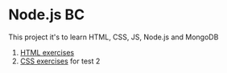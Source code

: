 # Node.js BC

This project it's to learn HTML, CSS, JS, Node.js and MongoDB

1. [HTML exercises](html)
2. [CSS  exercises](css)
for test 2